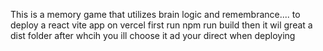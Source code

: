 This is a memory game that utilizes brain logic and remembrance....
to deploy a react vite app on vercel
first run npm run build then it wil great a dist folder after whcih you ill choose it ad your direct when deploying
